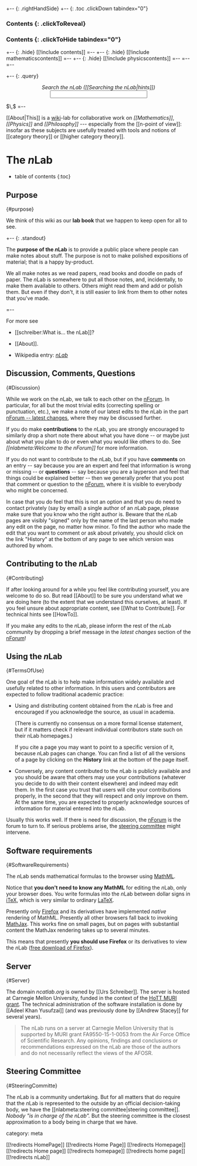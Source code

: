 +-- {: .rightHandSide}
+-- {: .toc .clickDown tabindex="0"}
### Contents {: .clickToReveal}
### Contents {: .clickToHide tabindex="0"}
+-- {: .hide}
[[!include contents]]
=--
+-- {: .hide}
[[!include mathematicscontents]]
=--
+-- {: .hide}
[[!include physicscontents]]
=--
=--
=--

+-- {: .query} 
$\,$ 
 <div align="center" >
 <em>Search the nLab ([[Searching the nLab|hints]])</em> 
 <form  name="gsearch" method="get" action="https://www.google.com/search"><input type="text" size="30" name="as_q"/><input type="hidden" name="as_sitesearch" value="http://nlab.mathforge.org/nlab/"/></form>
</div>
$\,$
=--


[[About|This]] is a [wiki](http://en.wikipedia.org/wiki/Wiki)-lab for collaborative work on _[[Mathematics]]_, _[[Physics]]_ and _[[Philosophy]]_ --- especially from the [[n-point of view]]: insofar as these subjects are usefully treated with tools and notions of [[category theory]] or [[higher category theory]].

# The $n$Lab
* table of contents
{:toc}

## Purpose
{#purpose}

We think of this wiki as our **lab book** that we happen to keep open for all to see.

+-- {: .standout}

The **purpose of the $n$Lab** is to provide a public place where people can make notes about stuff. The purpose is not to make polished expositions of material;  that is a happy by-product. 

We all make notes as we read papers, read books and doodle on pads of paper. The $n$Lab is somewhere to put all those notes, and, incidentally, to make them available to others. Others might read them and add or polish them. But even if they don't, it is still easier to link from them to other notes that you've made.

=--

For more see 

* [[schreiber:What is... the nLab]]?

* [[About]].

* Wikipedia entry: _[nLab](https://en.wikipedia.org/wiki/NLab)_

## Discussion, Comments, Questions
 {#Discussion}

While we work on the $n$Lab, we talk to each other on the [nForum](http://nforum.ncatlab.org). In particular, for all but the most trivial edits (correcting spelling or punctuation, etc.), we make a note of our latest edits to the $n$Lab in the part [nForum -- latest changes](http://nforum.ncatlab.org/5/), where they may be discussed further.

If you do make **contributions** to the $n$Lab, you are strongly encouraged to similarly drop a short note there about what you have done -- or maybe just about what you plan to do or even what you would like others to do. 
See _[[nlabmeta:Welcome to the nForum]]_ for more information.

If you do not want to contribute to the $n$Lab, but if you have  **comments** on an entry -- say because you are an expert and feel that information is wrong or missing -- or **questions** -- say because you are a layperson and feel that things could be explained better -- then we generally prefer that you post that comment or question to the [nForum](http://nforum.ncatlab.org), where it is visible to everybody who might be concerned.

In case that you do feel that this is not an option and that you do need to contact privately (say by email) a single author of an $n$Lab page, please make sure that you know who the right author is. Beware that the $n$Lab pages are visibly "signed" only by the name of the last person who made any edit on the page, no matter how minor. To find the author who made the edit that you want to comment or ask about privately, you should click on the link "History" at the bottom of any page to see which version was authored by whom. 



## Contributing to the $n$Lab
 {#Contributing}

If after looking around for a while you feel like contributing yourself, you are welcome to do so. But read [[About]] to be sure you understand what we are doing here (to the extent that we understand this ourselves, at least). If you feel unsure about appropriate content, see [[What to Contribute]]. For technical hints see [[HowTo]].

If you make any edits to the $n$Lab, please inform the rest of the $n$Lab community by dropping a brief message in the _latest changes_ section of the [nForum](http://nforum.ncatlab.org)!


## Using the $n$Lab
 {#TermsOfUse}

One goal of the $n$Lab is to help make information widely available and usefully related to other information.  In this users and contributors are expected to follow traditional academic practice:

* Using and distributing content obtained from the $n$Lab is free and encouraged if you acknowledge the source, as usual in academia.

  (There is currently no consensus on a more formal license statement, but if it matters check if relevant individual contributors state such on their nLab homepages.)

  If you cite a page you may want to point to a specific version of it, because $n$Lab pages can change.  You can find a list of all the versions of a page by clicking on the **History** link at the bottom of the page itself.

* Conversely, any content contributed to the $n$Lab is publicly available and you should be aware that others may use your contributions (whatever you decide to do with their content elsewhere) and indeed may edit them. In the first case you trust that users will cite your contributions properly, in the second that they will respect and only improve on them. At the same time, you are expected to properly acknowledge sources of information for material entered into the $n$Lab. 

Usually this works well. If there is need for discussion, the 
[nForum](http://nforum.ncatlab.org) is the forum to turn to. If serious problems arise, the [steering committee](#SteeringCommitte) might intervene. 


## Software requirements
 {#SoftwareRequirements}

The $n$Lab sends mathematical formulas to the browser using [MathML](http://en.wikipedia.org/wiki/MathML).  

Notice that **you don't need to know any MathML** for editing the $n$Lab, only your browser does. You write formulas into the $n$Lab between dollar signs in [iTeX](http://golem.ph.utexas.edu/~distler/blog/itex2MMLcommands.html), which is very similar to ordinary [LaTeX](https://www.latex-project.org/).

Presently only [Firefox](http://www.mozilla.com/firefox/) and its derivatives have implemented _native_ rendering of MathML. Presently all other browsers fall back to invoking [MathJax](https://www.mathjax.org/). This works fine on small pages, but on pages with substantial content the MathJax rendering takes up to several minutes. 

This means that presently **you should use Firefox** or its derivatives to view the $n$Lab ([free download of Firefox](https://www.mozilla.org/en-GB/firefox/new/?gclid=CJnjs-3R3M0CFRHhGwodA10Euw)).


## Server
 {#Server}

The domain $ncatlab.org$ is owned by [[Urs Schreiber]]. The server is hosted at Carnegie Mellon University, funded in the context of the [HoTT MURI grant](http://homotopytypetheory.org/2014/04/29/hott-awarded-a-muri/). The technical administration of the software installation is done by [[Adeel Khan Yusufzai]] (and was previously done by [[Andrew Stacey]] for several years).

> The nLab runs on a server at Carnegie Mellon University that is supported by MURI grant FA9550-15-1-0053 from the Air Force Office of Scientific Research. Any opinions, findings and conclusions or recommendations expressed on the nLab are those of the authors and do not necessarily reflect the views of the AFOSR.

## Steering Committee 
 {#SteeringCommitte}

The $n$Lab is a community undertaking. But for all matters that do require that the $n$Lab is represented to the outside by  an official decision-taking body, we have the [[nlabmeta:steering committee|steering committee]]. _Nobody "is in charge of the $n$Lab"._ But the steering committee is the closest approximation to a body being in charge that we have. 


category: meta

[[!redirects HomePage]]
[[!redirects Home Page]]
[[!redirects Homepage]]
[[!redirects Home page]]
[[!redirects homepage]]
[[!redirects home page]]
[[!redirects nLab]]
